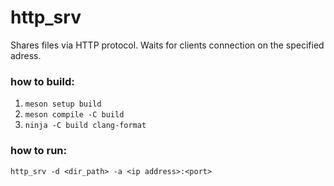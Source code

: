 # http_srv 
Shares files via HTTP protocol.
Waits for clients connection on the specified adress.

### how to build:
1. `meson setup build`
2. `meson compile -C build`
3. `ninja -C build clang-format`

### how to run:
`http_srv -d <dir_path> -a <ip address>:<port>`

